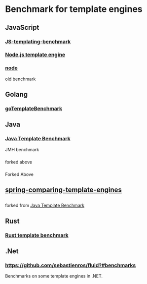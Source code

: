 # Benchmark for template engines

## JavaScript

### [JS-templating-benchmark](https://github.com/marko-js/templating-benchmarks)

### [Node.js template engine](https://github.com/baryshev/template-benchmark)

### [node](https://github.com/paularmstrong/node-templates)
old benchmark

## Golang

### [goTemplateBenchmark](https://github.com/slinso/goTemplateBenchmark)

## Java

### [Java Template Benchmark](https://github.com/mbosecke/template-benchmark)
JMH benchmark

### [](https://github.com/casid/template-benchmark)
forked above 

### [](https://github.com/agentgt/template-benchmark)
Forked Above

## [spring-comparing-template-engines](https://github.com/jreijn/spring-comparing-template-engines)

## [](https://github.com/xmlet/template-benchmark)
forked from [Java Template Benchmark](https://github.com/mbosecke/template-benchmark)

## Rust

### [Rust template benchmark](https://github.com/rosetta-rs/template-benchmarks-rs)

## .Net
### https://github.com/sebastienros/fluid?#benchmarks
Benchmarks on some template engines in .NET.